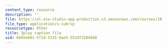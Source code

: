 ```yaml
---
content_type: resource
description: ''
file: https://ol-ocw-studio-app-production.s3.amazonaws.com/courses/18-03sc-differential-equations-fall-2011/6b65eb015f1d53259ae5552df320d4b8_EQJBp6Ym-6A.vtt
file_type: application/x-subrip
resourcetype: Other
title: 3play caption file
uid: 6b65eb01-5f1d-5325-9ae5-552df320d4b8
---
```

